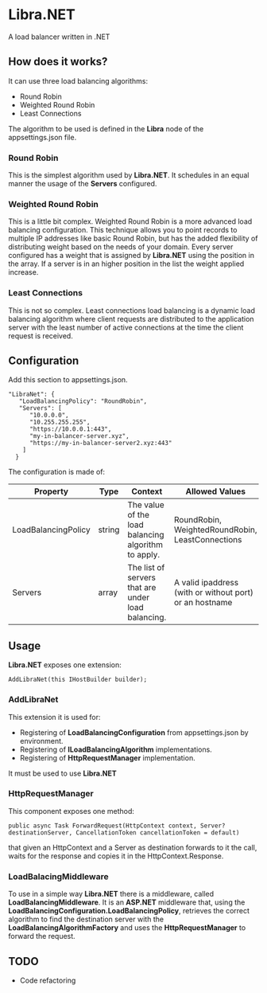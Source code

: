 # Libra.NET
A load balancer written in .NET

## How does it works?

It can use three load balancing algorithms:

- Round Robin
- Weighted Round Robin
- Least Connections

The algorithm to be used is defined in the **Libra** node of the appsettings.json file.

### Round Robin
This is the simplest algorithm used by **Libra.NET**. It schedules in an equal manner the usage of the **Servers** configured.

### Weighted Round Robin
This is a little bit complex. Weighted Round Robin is a more advanced load balancing configuration. This technique allows you to point records to multiple IP addresses like basic Round Robin, but has the added flexibility of distributing weight based on the needs of your domain.
Every server configured has a weight that is assigned by **Libra.NET** using the position in the array.
If a server is in an higher position in the list the weight applied increase.

### Least Connections
This is not so complex. Least connections load balancing is a dynamic load balancing algorithm where client requests are distributed to the application server with the least number of active connections at the time the client request is received.

## Configuration

Add this section to appsettings.json. 

```
"LibraNet": {
   "LoadBalancingPolicy": "RoundRobin",
   "Servers": [
      "10.0.0.0",
      "10.255.255.255",
      "https://10.0.0.1:443",
      "my-in-balancer-server.xyz",
      "https://my-in-balancer-server2.xyz:443"
    ]
  }
```

The configuration is made of:

Property | Type | Context | Allowed Values |
--- | --- | --- | --- |
LoadBalancingPolicy | string | The value of the load balancing algorithm to apply. | RoundRobin, WeightedRoundRobin, LeastConnections |
Servers | array<string> | The list of servers that are under load balancing. | A valid ipaddress (with or without port) or an hostname |

## Usage

**Libra.NET** exposes one extension:

```
AddLibraNet(this IHostBuilder builder);
```

### AddLibraNet
This extension it is used for:

- Registering of **LoadBalancingConfiguration** from appsettings.json by environment.
- Registering of **ILoadBalancingAlgorithm** implementations.
- Registering of **HttpRequestManager** implementation.

It must be used to use **Libra.NET**

### HttpRequestManager
This component exposes one method: 

```
public async Task ForwardRequest(HttpContext context, Server? destinationServer, CancellationToken cancellationToken = default)
```
that given an HttpContext and a Server as destination forwards to it the call, waits for the response and copies it in the HttpContext.Response.

### LoadBalacingMiddleware
To use in a simple way **Libra.NET** there is a middleware, called **LoadBalancingMiddleware**.
It is an **ASP.NET** middleware that, using the **LoadBalancingConfiguration.LoadBalancingPolicy**, retrieves the correct algorithm to find the destination server with the **LoadBalancingAlgorithmFactory** and uses the **HttpRequestManager** to forward the request.

## TODO

- Code refactoring

